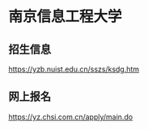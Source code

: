# 南京信息工程大学

## 招生信息

<https://yzb.nuist.edu.cn/sszs/ksdg.htm>

## 网上报名

<https://yz.chsi.com.cn/apply/main.do>
